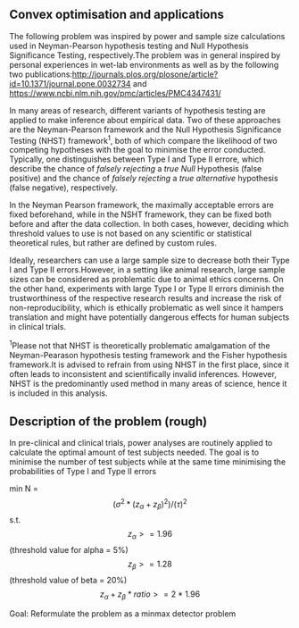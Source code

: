 ## Convex optimisation and applications

The following problem was inspired by power and sample size calculations used in Neyman-Pearson hypothesis testing and Null Hypothesis Significance Testing, respectively.The problem was in general inspired by personal experiences in wet-lab environments as well as by the following two publications:http://journals.plos.org/plosone/article?id=10.1371/journal.pone.0032734 and https://www.ncbi.nlm.nih.gov/pmc/articles/PMC4347431/ 

In many areas of research, different variants of hypothesis testing are applied to make inference about empirical data. Two of these approaches are the Neyman-Pearson framework and the Null Hypothesis Significance Testing (NHST) framework<sup>1</sup>, both of which compare the likelihood of two competing hypotheses with the goal to minimise the error conducted. Typically, one distinguishes between Type I and Type II errore, which describe the chance of *falsely rejecting* a *true* *Null* Hypothesis (false positive) and the chance of *falsely rejecting* a *true* *alternative* hypothesis (false negative), respectively.

In the Neyman Pearson framework, the maximally acceptable errors are fixed beforehand, while in the NSHT framework, they can be fixed both before and after the data collection. In both cases, however, deciding which threshold values to use is not based on any scientific or statistical theoretical rules, but rather are defined by custom rules. 

Ideally, researchers can use a large sample size to decrease both their Type I and Type II errors.However, in a setting like animal research, large sample sizes can be considered as problematic due to animal ethics concerns. On the other hand, experiments with large Type I or Type II errors diminish the trustworthiness of the respective research results and increase the risk of non-reproducibility, which is ethically problematic as well since it hampers translation and might have potentially dangerous effects for human subjects in clinical trials.

<sup>1</sup>Please not that NHST is theoretically problematic amalgamation of the Neyman-Pearason hypothesis testing framework and the Fisher hypothesis framework.It is advised to refrain from using NHST in the first place, since it often leads to inconsistent and scientifically invalid inferences. However, NHST is the predominantly used method in many areas of science, hence it is included in this analysis.

## Description of the problem (rough)

In pre-clinical and clinical trials, power analyses are routinely applied to calculate the optimal amount of test subjects needed. The goal is to minimise the number of test subjects while at the same time minimising the probabilities of Type I and Type II errors

min N = $$(\sigma^2 * (z_{\alpha}+z_{\beta})^2) / (\tau)^2$$
s.t.
$$z_{\alpha} >= 1.96$$ (threshold value for alpha = 5%)
$$z_{\beta} >= 1.28$$ (threshold value of beta = 20%)
$$z_{\alpha} + z_{\beta}*ratio >= 2*1.96$$

Goal: Reformulate the problem as a minmax detector problem

